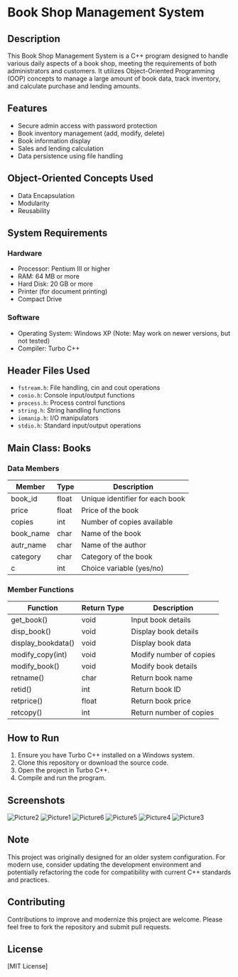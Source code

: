 # Book Shop Management System

## Description
This Book Shop Management System is a C++ program designed to handle various daily aspects of a book shop, meeting the requirements of both administrators and customers. It utilizes Object-Oriented Programming (OOP) concepts to manage a large amount of book data, track inventory, and calculate purchase and lending amounts.

## Features
- Secure admin access with password protection
- Book inventory management (add, modify, delete)
- Book information display
- Sales and lending calculation
- Data persistence using file handling

## Object-Oriented Concepts Used
- Data Encapsulation
- Modularity
- Reusability

## System Requirements

### Hardware
- Processor: Pentium III or higher
- RAM: 64 MB or more
- Hard Disk: 20 GB or more
- Printer (for document printing)
- Compact Drive

### Software
- Operating System: Windows XP (Note: May work on newer versions, but not tested)
- Compiler: Turbo C++

## Header Files Used
- `fstream.h`: File handling, cin and cout operations
- `conio.h`: Console input/output functions
- `process.h`: Process control functions
- `string.h`: String handling functions
- `iomanip.h`: I/O manipulators
- `stdio.h`: Standard input/output operations

## Main Class: Books

### Data Members
| Member     | Type   | Description                       |
|------------|--------|-----------------------------------|
| book_id    | float  | Unique identifier for each book   |
| price      | float  | Price of the book                 |
| copies     | int    | Number of copies available        |
| book_name  | char   | Name of the book                  |
| autr_name  | char   | Name of the author                |
| category   | char   | Category of the book              |
| c          | int    | Choice variable (yes/no)          |

### Member Functions
| Function           | Return Type | Description                                |
|--------------------|-------------|--------------------------------------------|
| get_book()         | void        | Input book details                         |
| disp_book()        | void        | Display book details                       |
| display_bookdata() | void        | Display book data                          |
| modify_copy(int)   | void        | Modify number of copies                    |
| modify_book()      | void        | Modify book details                        |
| retname()          | char        | Return book name                           |
| retid()            | int         | Return book ID                             |
| retprice()         | float       | Return book price                          |
| retcopy()          | int         | Return number of copies                    |

## How to Run
1. Ensure you have Turbo C++ installed on a Windows system.
2. Clone this repository or download the source code.
3. Open the project in Turbo C++.
4. Compile and run the program.

## Screenshots
![Picture2](https://github.com/subratshakya/Book_Management_System/assets/125036769/dc7f85fd-c923-4f0c-b8e6-c8e761e21a2d)
![Picture1](https://github.com/subratshakya/Book_Management_System/assets/125036769/56ce676d-68ad-4291-a2df-2af6b3e67602)
![Picture6](https://github.com/subratshakya/Book_Management_System/assets/125036769/7c466e82-8f2b-4f41-9906-2ecd890ed739)
![Picture5](https://github.com/subratshakya/Book_Management_System/assets/125036769/1c418462-dd75-4f89-8b9b-b9f26476402e)
![Picture4](https://github.com/subratshakya/Book_Management_System/assets/125036769/aba3dfc3-681e-4fc0-876a-b014ee2de467)
![Picture3](https://github.com/subratshakya/Book_Management_System/assets/125036769/8c629413-5dba-4fa5-8150-bda2e5f852dc)

## Note
This project was originally designed for an older system configuration. For modern use, consider updating the development environment and potentially refactoring the code for compatibility with current C++ standards and practices.

## Contributing
Contributions to improve and modernize this project are welcome. Please feel free to fork the repository and submit pull requests.

## License
[MIT License]
